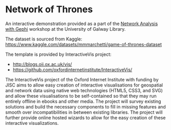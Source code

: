# Network of Thrones
An interactive demonstration provided as a part of the [Network Analysis with Gephi](https://universityofgalway.libcal.com/event/4282586) workshop at the University of Galway Library.

The dataset is sourced from Kaggle: https://www.kaggle.com/datasets/mmmarchetti/game-of-thrones-dataset

The template is provided by InteractiveVis project:
* http://blogs.oii.ox.ac.uk/vis/
* https://github.com/oxfordinternetinstitute/InteractiveVis/
  
The InteractiveVis project of the Oxford Internet Institute with funding by JISC aims to allow easy creation of interactive visualisations for geospatial and network data using native web technologies (HTML5, CSS3, and SVG) and allow these visualisations to be self-contained so that they may run entirely offline in ebooks and other media. The project will survey existing solutions and build the necessary components to fill in missing features and smooth over incompatibilities in between existing libraries. The project will further provide online hosted wizards to allow for the easy creation of these interactive visualizations.
